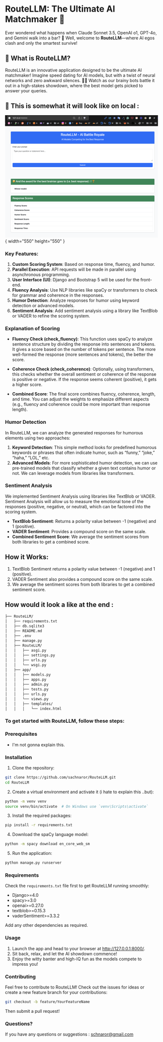 # RouteLLM: The Ultimate AI Matchmaker 🚀

Ever wondered what happens when Claude Sonnet 3.5, OpenAI o1, GPT-4o, and Gemini walk into a bar? 🍻 Well, welcome to **RouteLLM**—where AI egos clash and only the smartest survive!

## 🧐 What is RouteLLM?

RouteLLM is an innovative application designed to be the ultimate AI matchmaker! Imagine speed dating for AI models, but with a twist of neural networks and zero awkward silences. 🤖✨ Watch as our brainy bots battle it out in a high-stakes showdown, where the best model gets picked to answer your queries.


## 🧐 This is somewhat it will look like on local :

![alt text](<scre.png>){ width="550" height="550" }


### Key Features:

1. **Custom Scoring System**: Based on response time, fluency, and humor.
2. **Parallel Execution**: API requests will be made in parallel using asynchronous programming.
3. **User Interface (UI)**: Django and Bootstrap 5 will be used for the front-end.
4. **Fluency Analysis**: Use NLP libraries like spaCy or transformers to check for grammar and coherence in the responses.
5. **Humor Detection**: Analyze responses for humor using keyword detection or advanced models.
6. **Sentiment Analysis**: Add sentiment analysis using a library like TextBlob or VADER to refine the scoring system.

### Explanation of Scoring

- **Fluency Check (check_fluency)**: This function uses spaCy to analyze sentence structure by dividing the response into sentences and tokens. It gives a score based on the number of tokens per sentence. The more well-formed the response (more sentences and tokens), the better the score.

- **Coherence Check (check_coherence)**: Optionally, using transformers, this checks whether the overall sentiment or coherence of the response is positive or negative. If the response seems coherent (positive), it gets a higher score.

- **Combined Score**: The final score combines fluency, coherence, length, and time. You can adjust the weights to emphasize different aspects (e.g., fluency and coherence could be more important than response length).

### Humor Detection

In RouteLLM, we can analyze the generated responses for humorous elements using two approaches:

1. **Keyword Detection**: This simple method looks for predefined humorous keywords or phrases that often indicate humor, such as “funny,” “joke,” “haha,” “LOL,” etc.
2. **Advanced Models**: For more sophisticated humor detection, we can use pre-trained models that classify whether a given text contains humor or not. We can leverage models from libraries like transformers.

### Sentiment Analysis

We implemented Sentiment Analysis using libraries like TextBlob or VADER. Sentiment Analysis will allow us to measure the emotional tone of the responses (positive, negative, or neutral), which can be factored into the scoring system.

- **TextBlob Sentiment**: Returns a polarity value between -1 (negative) and 1 (positive).
- **VADER Sentiment**: Provides a compound score on the same scale.
- **Combined Sentiment Score**: We average the sentiment scores from both libraries to get a combined score.

## How it Works:

1. TextBlob Sentiment returns a polarity value between -1 (negative) and 1 (positive).
2. VADER Sentiment also provides a compound score on the same scale.
3. We average the sentiment scores from both libraries to get a combined sentiment score.

## How would it look a like at the end :

```
├── RouteLLM/
│   ├── requirements.txt
│   ├── db.sqlite3
│   ├── README.md
│   ├── .env
│   ├── manage.py
│   ├── RouteLLM/
│   │   ├── asgi.py
│   │   ├── settings.py
│   │   ├── urls.py
│   │   └── wsgi.py
│   ├── app/
│   │   ├── models.py
│   │   ├── apps.py
│   │   ├── admin.py
│   │   ├── tests.py
│   │   ├── urls.py
│   │   └── views.py
│   │   ├── templates/
│   │   │   └── index.html

```



### To get started with RouteLLM, follow these steps:

### Prerequisites

- I'm not gonna explain this.

### Installation

1. Clone the repository:
```bash
git clone https://github.com/sachnaror/RouteLLM.git
cd RouteLLM
```

2. Create a virtual environment and activate it (i hate to explain this ..but):
```bash
python -m venv venv
source venv/bin/activate  # On Windows use `venv\Scripts\activate`
```

3. Install the required packages:
```bash
pip install -r requirements.txt
```

4. Download the spaCy language model:
```bash
python -m spacy download en_core_web_sm
```

5. Run the application:
```bash
python manage.py runserver
```

### Requirements

Check the  `requirements.txt` file first to get RouteLLM running smoothly:

* Django>=4.0
* spacy>=3.0
* openai>=0.27.0
* textblob>=0.15.3
* vaderSentiment>=3.3.2

Add any other dependencies as required.

### Usage

1. Launch the app and head to your browser at http://127.0.0.1:8000/.
2. Sit back, relax, and let the AI showdown commence!
3. Enjoy the witty banter and high-IQ fun as the models compete to impress you!

### Contributing

Feel free to contribute to RouteLLM! Check out the issues for ideas or create a new feature branch for your contributions:
```bash
git checkout -b feature/YourFeatureName
```
Then submit a pull request!

### Questions?

If you have any questions or suggestions : schnaror@gmail.com

